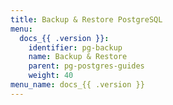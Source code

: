 ```yaml
---
title: Backup & Restore PostgreSQL
menu:
  docs_{{ .version }}:
    identifier: pg-backup
    name: Backup & Restore
    parent: pg-postgres-guides
    weight: 40
menu_name: docs_{{ .version }}
---
```

